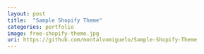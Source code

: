 ```yaml
---
layout: post
title:  "Sample Shopify Theme"
categories: portfolio
image: free-shopify-theme.jpg
uri: https://github.com/montalvomiguelo/Sample-Shopify-Theme
---
```

